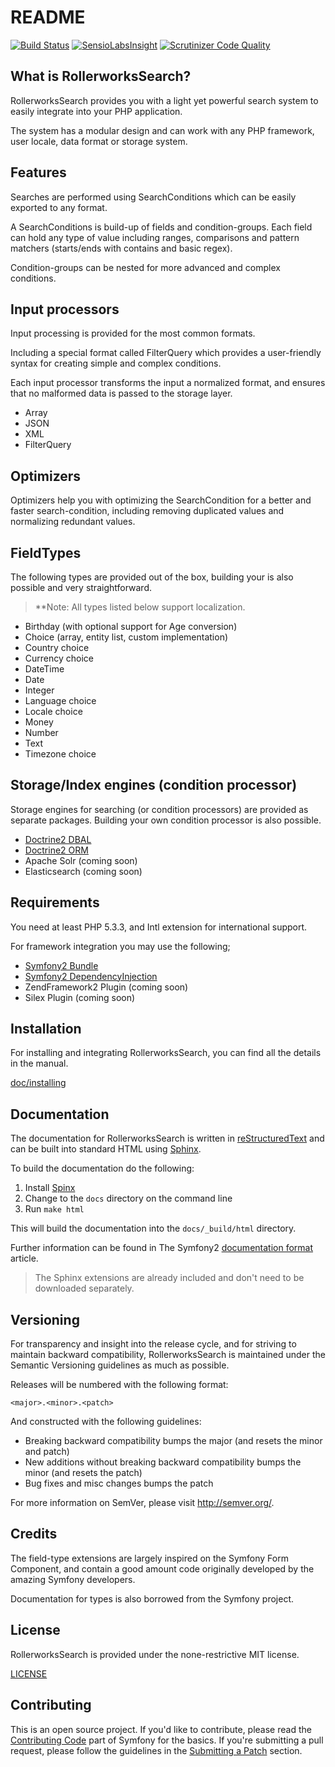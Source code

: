 README
======

[![Build Status](https://secure.travis-ci.org/rollerworks/RollerworksSearch.png?branch=master)](http://travis-ci.org/rollerworks/RollerworksSearch)
[![SensioLabsInsight](https://insight.sensiolabs.com/projects/92caf31d-dae6-49dd-9526-440d859daa31/mini.png)](https://insight.sensiolabs.com/projects/92caf31d-dae6-49dd-9526-440d859daa31)
[![Scrutinizer Code Quality](https://scrutinizer-ci.com/g/rollerworks/RollerworksSearch/badges/quality-score.png?b=master)](https://scrutinizer-ci.com/g/rollerworks/RollerworksSearch/?branch=master)

What is RollerworksSearch?
--------------------------

RollerworksSearch provides you with a light yet powerful search system
to easily integrate into your PHP application.

The system has a modular design and can work with any PHP framework,
user locale, data format or storage system.

Features
--------

Searches are performed using SearchConditions
which can be easily exported to any format.

A SearchConditions is build-up of fields and condition-groups.
Each field can hold any type of value including ranges, comparisons
and pattern matchers (starts/ends with contains and basic regex).

Condition-groups can be nested for more advanced and complex conditions.

## Input processors

Input processing is provided for the most common formats.

Including a special format called FilterQuery which provides
a user-friendly syntax for creating simple and complex conditions.

Each input processor transforms the input a normalized format,
and ensures that no malformed data is passed to the storage layer.

* Array
* JSON
* XML
* FilterQuery

## Optimizers

Optimizers help you with optimizing the SearchCondition for a better
and faster search-condition, including removing duplicated values and
normalizing redundant values.

## FieldTypes

The following types are provided out of the box, building your is also
possible and very straightforward.

> **Note: All types listed below support localization.

* Birthday (with optional support for Age conversion)
* Choice (array, entity list, custom implementation)
* Country choice
* Currency choice
* DateTime
* Date
* Integer
* Language choice
* Locale choice
* Money
* Number
* Text
* Timezone choice

## Storage/Index engines (condition processor)

Storage engines for searching (or condition processors) are provided
as separate packages. Building your own condition processor is also possible.

* [Doctrine2 DBAL](https://github.com/rollerworks/rollerworks-search-doctrine-dbal)
* [Doctrine2 ORM](https://github.com/rollerworks/rollerworks-search-doctrine-orm)
* Apache Solr (coming soon)
* Elasticsearch (coming soon)

Requirements
------------

You need at least PHP 5.3.3, and Intl extension for international support.

For framework integration you may use the following;

* [Symfony2 Bundle](https://github.com/rollerworks/RollerworksSearchBundle)
* [Symfony2 DependencyInjection](https://github.com/rollerworks/rollerworks-search-symfony-di)
* ZendFramework2 Plugin (coming soon)
* Silex Plugin (coming soon)

Installation
------------

For installing and integrating RollerworksSearch, you can find all the
details in the manual.

[doc/installing](doc/installing.rst)

Documentation
-------------

The documentation for RollerworksSearch is written in [reStructuredText][3] and can be built
into standard HTML using [Sphinx][4].

To build the documentation do the following:

1. Install [Spinx][4]
2. Change to the `docs` directory on the command line
3. Run `make html`

This will build the documentation into the `docs/_build/html` directory.

Further information can be found in The Symfony2 [documentation format][5] article.

> The Sphinx extensions are already included and don't need to be downloaded separately.

Versioning
----------

For transparency and insight into the release cycle, and for striving to maintain backward compatibility,
RollerworksSearch is maintained under the Semantic Versioning guidelines as much as possible.

Releases will be numbered with the following format:

`<major>.<minor>.<patch>`

And constructed with the following guidelines:

* Breaking backward compatibility bumps the major (and resets the minor and patch)
* New additions without breaking backward compatibility bumps the minor (and resets the patch)
* Bug fixes and misc changes bumps the patch

For more information on SemVer, please visit <http://semver.org/>.

Credits
-------

The field-type extensions are largely inspired on the Symfony Form
Component, and contain a good amount code originally developed by the amazing
Symfony developers.

Documentation for types is also borrowed from the Symfony project.

License
-------

RollerworksSearch is provided under the none-restrictive MIT license.

[LICENSE](LICENSE)

Contributing
------------

This is an open source project. If you'd like to contribute,
please read the [Contributing Code][1] part of Symfony for the basics. If you're submitting
a pull request, please follow the guidelines in the [Submitting a Patch][2] section.

[1]: http://symfony.com/doc/current/contributing/code/index.html
[2]: http://symfony.com/doc/current/contributing/code/patches.html#check-list
[3]: http://docutils.sourceforge.net/rst.html
[4]: http://sphinx-doc.org/
[5]: http://symfony.com/doc/current/contributing/documentation/format.html
